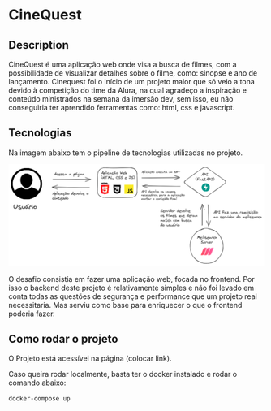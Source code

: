 # CineQuest

## Description
CineQuest é uma aplicação web onde visa a busca de filmes, com a possibilidade de visualizar detalhes sobre o filme, como: sinopse e ano de lançamento.
Cinequest foi o início de um projeto maior que só veio a tona devido à competição do time da Alura, na qual agradeço a inspiração e conteúdo ministrados na semana da imersão dev, sem isso, eu não conseguiria ter aprendido ferramentas como: html, css e javascript.

## Tecnologias

Na imagem abaixo tem o pipeline de tecnologias utilizadas no projeto.

![Pipeline de Tecnologias](pipeline.png)

O desafio consistia em fazer uma aplicação web, focada no frontend. Por isso o backend deste projeto é relativamente simples e não foi levado em conta todas as questões de segurança e performance que um projeto real necessitaria. Mas serviu como base para enriquecer o que o frontend poderia fazer.

## Como rodar o projeto
O Projeto está acessível na página (colocar link).

Caso queira rodar localmente, basta ter o docker instalado e rodar o comando abaixo:

```bash
docker-compose up
```
